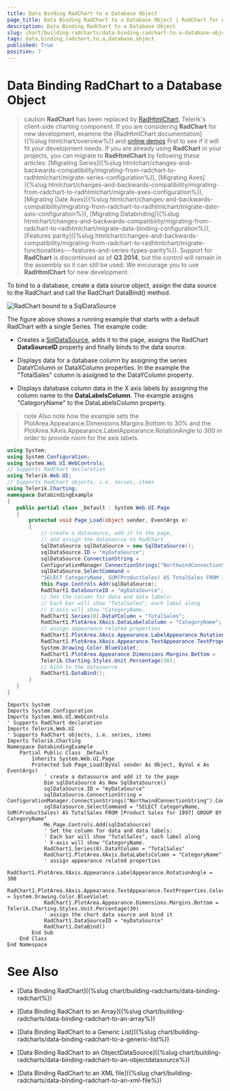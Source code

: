 ```yaml
---
title: Data Binding RadChart to a Database Object
page_title: Data Binding RadChart to a Database Object | RadChart for ASP.NET AJAX Documentation
description: Data Binding RadChart to a Database Object
slug: chart/building-radcharts/data-binding-radchart-to-a-database-object
tags: data,binding,radchart,to,a,database,object
published: True
position: 7
---
```


# Data Binding RadChart to a Database Object

>caution  **RadChart** has been replaced by [RadHtmlChart](https://www.telerik.com/products/aspnet-ajax/html-chart.aspx), Telerik's client-side charting component. If you are considering **RadChart** for new development, examine the [RadHtmlChart documentation]({%slug htmlchart/overview%}) and [online demos](https://demos.telerik.com/aspnet-ajax/htmlchart/examples/overview/defaultcs.aspx) first to see if it will fit your development needs. If you are already using **RadChart** in your projects, you can migrate to **RadHtmlChart** by following these articles: [Migrating Series]({%slug htmlchart/changes-and-backwards-compatibility/migrating-from-radchart-to-radhtmlchart/migrate-series-configuration%}), [Migrating Axes]({%slug htmlchart/changes-and-backwards-compatibility/migrating-from-radchart-to-radhtmlchart/migrate-axes-configuration%}), [Migrating Date Axes]({%slug htmlchart/changes-and-backwards-compatibility/migrating-from-radchart-to-radhtmlchart/migrate-date-axis-configuration%}), [Migrating Databinding]({%slug htmlchart/changes-and-backwards-compatibility/migrating-from-radchart-to-radhtmlchart/migrate-data-binding-configuration%}), [Features parity]({%slug htmlchart/changes-and-backwards-compatibility/migrating-from-radchart-to-radhtmlchart/migrate-functionalities---features-and-series-types-parity%}). Support for **RadChart** is discontinued as of **Q3 2014**, but the control will remain in the assembly so it can still be used. We encourage you to use **RadHtmlChart** for new development.

To bind to a database, create a data source object, assign the data source to the RadChart and call the RadChart DataBind() method.

![RadChart bound to a SqlDataSource](images/radchart-building008.png)

The figure above shows a running example that starts with a default RadChart with a single Series. The example code:

* Creates a [SqlDataSource](https://msdn2.microsoft.com/en-us/library/system.web.ui.webcontrols.sqldatasource.aspx), adds it to the page, assigns the RadChart **DataSourceID** property and finally binds to the data source.

* Displays data for a database column by assigning the series DataYColumn or DataXColumn properties. In the example the "TotalSales" column is assigned to the DataYColumn property.

* Displays database column data in the X axis labels by assigning the column name to the **DataLabelsColumn**. The example assigns "CategoryName" to the DataLabelsColumn property.

>note Also note how the example sets the PlotArea.Appearance.Dimensions.Margins.Bottom to 30% and the PlotArea.XAxis.Appearance.LabelAppearance.RotationAngle to 300 in order to provide room for the axis labels.

````C#     
using System;
using System.Configuration;
using System.Web.UI.WebControls;
// Supports RadChart declaration
using Telerik.Web.UI;
// Supports RadChart objects, i.e. series, items
using Telerik.Charting;
namespace DatabindingExample
{
   public partial class _Default : System.Web.UI.Page
   {
	   protected void Page_Load(object sender, EventArgs e)
	   {
		   // create a datasource, add it to the page,
		   // and assign the datasource to RadChart
		   SqlDataSource sqlDataSource = new SqlDataSource();
		   sqlDataSource.ID = "myDataSource";
		   sqlDataSource.ConnectionString =
		   ConfigurationManager.ConnectionStrings["NorthwindConnectionString"].ConnectionString;
		   sqlDataSource.SelectCommand =
		   "SELECT CategoryName, SUM(ProductSales) AS TotalSales FROM [Product Sales for 1997] GROUP BY CategoryName";
		   this.Page.Controls.Add(sqlDataSource);
		   RadChart1.DataSourceID = "myDataSource";
		   // Set the column for data and data labels:
		   // Each bar will show "TotalSales", each label along
		   // X-axis will show "CategoryName.
		   RadChart1.Series[0].DataYColumn = "TotalSales";
		   RadChart1.PlotArea.XAxis.DataLabelsColumn = "CategoryName";
		   // assign appearance related properties
		   RadChart1.PlotArea.XAxis.Appearance.LabelAppearance.RotationAngle = 300;
		   RadChart1.PlotArea.XAxis.Appearance.TextAppearance.TextProperties.Color =
		   System.Drawing.Color.BlueViolet;
		   RadChart1.PlotArea.Appearance.Dimensions.Margins.Bottom =
		   Telerik.Charting.Styles.Unit.Percentage(30);
		   // bind to the datasource
		   RadChart1.DataBind();
	   }
   }
} 			
````
````VB	
Imports System
Imports System.Configuration
Imports System.Web.UI.WebControls
' Supports RadChart declaration
Imports Telerik.Web.UI
' Supports RadChart objects, i.e. series, items
Imports Telerik.Charting
Namespace DatabindingExample
	Partial Public Class _Default
		Inherits System.Web.UI.Page
		Protected Sub Page_Load(ByVal sender As Object, ByVal e As EventArgs)
			' create a datasource and add it to the page
			Dim sqlDataSource As New SqlDataSource()
			sqlDataSource.ID = "myDataSource"
			sqlDataSource.ConnectionString = ConfigurationManager.ConnectionStrings("NorthwindConnectionString").ConnectionString
			sqlDataSource.SelectCommand = "SELECT CategoryName, SUM(ProductSales) AS TotalSales FROM [Product Sales for 1997] GROUP BY CategoryName"
			Me.Page.Controls.Add(sqlDataSource)
			' Set the column for data and data labels:
			' Each bar will show "TotalSales", each label along
			' X-axis will show "CategoryName.
			RadChart1.Series(0).DataYColumn = "TotalSales"
			RadChart1.PlotArea.XAxis.DataLabelsColumn = "CategoryName"
			' assign appearance related properties
			RadChart1.PlotArea.XAxis.Appearance.LabelAppearance.RotationAngle = 300
			RadChart1.PlotArea.XAxis.Appearance.TextAppearance.TextProperties.Color = System.Drawing.Color.BlueViolet
			RadChart1.PlotArea.Appearance.Dimensions.Margins.Bottom = Telerik.Charting.Styles.Unit.Percentage(30)
			' assign the chart data source and bind it
			RadChart1.DataSourceID = "myDataSource"
			RadChart1.DataBind()
		End Sub
	End Class
End Namespace	
````

# See Also

 * [Data Binding RadChart]({%slug chart/building-radcharts/data-binding-radchart%})

 * [Data Binding RadChart to an Array]({%slug chart/building-radcharts/data-binding-radchart-to-an-array%})

 * [Data Binding RadChart to a Generic List]({%slug chart/building-radcharts/data-binding-radchart-to-a-generic-list%})

 * [Data Binding RadChart to an ObjectDataSource]({%slug chart/building-radcharts/data-binding-radchart-to-an-objectdatasource%})

 * [Data Binding RadChart to an XML file]({%slug chart/building-radcharts/data-binding-radchart-to-an-xml-file%})
